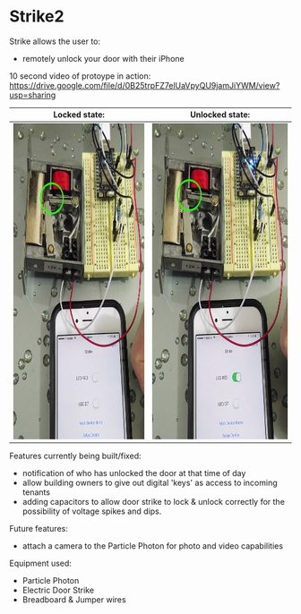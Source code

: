 # Strike2

Strike allows the user to:
  - remotely unlock your door with their iPhone 


10 second video of protoype in action:
https://drive.google.com/file/d/0B25trpFZ7elUaVpyQU9jamJiYWM/view?usp=sharing

Locked state:              |  Unlocked state:
:-------------------------:|:-------------------------:
<img src="https://raw.githubusercontent.com/ericysze/Strike/master/Images/Locked%20State.png" width="400" height="565">  |   <img src="https://raw.githubusercontent.com/ericysze/Strike/master/Images/Unlocked%20State.png" width="400" height="565">


Features currently being built/fixed:
  - notification of who has unlocked the door at that time of day
  - allow building owners to give out digital 'keys' as access to incoming tenants
  - adding capacitors to allow door strike to lock & unlock correctly for the possibility of voltage spikes and dips.

Future features:
  - attach a camera to the Particle Photon for photo and video capabilities

Equipment used:
- Particle Photon
- Electric Door Strike
- Breadboard & Jumper wires

